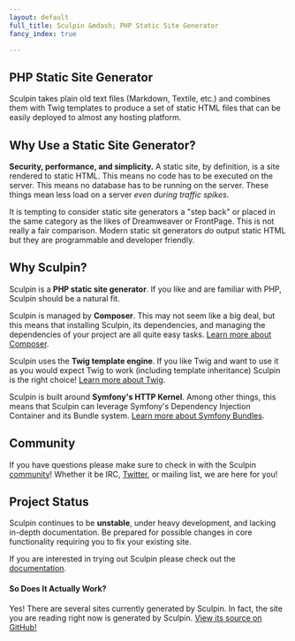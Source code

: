 ```yaml
---
layout: default
full_title: Sculpin &mdash; PHP Static Site Generator
fancy_index: true

---
```


## PHP Static Site Generator

Sculpin takes plain old text files (Markdown, Textile, etc.) and combines them with Twig
templates to produce a set of static HTML files that can be easily deployed to almost any
hosting platform.


## Why Use a Static Site Generator?

**Security, performance, and simplicity.** A static site, by definition, is a site rendered
to static HTML. This means no code has to be executed on the server. This means no database
has to be running on the server. These things mean less load on a server *even during traffic
spikes*.

It is tempting to consider static site generators a "step back" or placed in the same category
as the likes of Dreamweaver or FrontPage. This is not really a fair comparison. Modern static
sit generators *do* output static HTML but they are programmable and developer friendly.


## Why Sculpin?

Sculpin is a **PHP static site generator**. If you like and are familiar with PHP, Sculpin
should be a natural fit.

Sculpin is managed by **Composer**. This may not seem like a big deal, but this means that
installing Sculpin, its dependencies, and managing the dependencies of your project are all
quite easy tasks. [Learn more about Composer](http://getcomposer.org).

Sculpin uses the **Twig template engine**. If you like Twig and want to use it as you would
expect Twig to work (including template inheritance) Sculpin is the right choice!
[Learn more about Twig](http://twig.sensiolabs.org/).

Sculpin is built around **Symfony's HTTP Kernel**. Among other things, this means that
Sculpin can leverage Symfony's Dependency Injection Container and its Bundle system.
[Learn more about Symfony Bundles](http://symfony.com/doc/2.0/cookbook/bundles/index.html).


## Community

If you have questions please make sure to check in with the Sculpin
[community]({{site.url}}/community)! Whether it be IRC, [Twitter](http://twitter.com/getsculpin),
or mailing list, we are here for you!


## Project Status

Sculpin continues to be **unstable**, under heavy development, and lacking in-depth documentation.
Be prepared for possible changes in core functionality requiring you to fix your existing
site.

If you are interested in trying out Sculpin please check out the
[documentation]({{site.url}}/documentation).


#### So Does It Actually Work?

Yes! There are several sites currently generated by Sculpin. In fact, the site you are reading
right now is generated by Sculpin.
[View its source on GitHub!](https://github.com/sculpin/sculpin.io)
